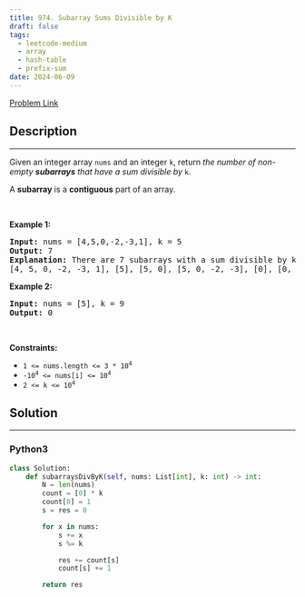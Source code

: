 ```yaml
---
title: 974. Subarray Sums Divisible by K
draft: false
tags: 
  - leetcode-medium
  - array
  - hash-table
  - prefix-sum
date: 2024-06-09
---
```


[Problem Link](https://leetcode.com/problems/subarray-sums-divisible-by-k/)

## Description

---
<p>Given an integer array <code>nums</code> and an integer <code>k</code>, return <em>the number of non-empty <strong>subarrays</strong> that have a sum divisible by </em><code>k</code>.</p>

<p>A <strong>subarray</strong> is a <strong>contiguous</strong> part of an array.</p>

<p>&nbsp;</p>
<p><strong class="example">Example 1:</strong></p>

<pre>
<strong>Input:</strong> nums = [4,5,0,-2,-3,1], k = 5
<strong>Output:</strong> 7
<strong>Explanation:</strong> There are 7 subarrays with a sum divisible by k = 5:
[4, 5, 0, -2, -3, 1], [5], [5, 0], [5, 0, -2, -3], [0], [0, -2, -3], [-2, -3]
</pre>

<p><strong class="example">Example 2:</strong></p>

<pre>
<strong>Input:</strong> nums = [5], k = 9
<strong>Output:</strong> 0
</pre>

<p>&nbsp;</p>
<p><strong>Constraints:</strong></p>

<ul>
	<li><code>1 &lt;= nums.length &lt;= 3 * 10<sup>4</sup></code></li>
	<li><code>-10<sup>4</sup> &lt;= nums[i] &lt;= 10<sup>4</sup></code></li>
	<li><code>2 &lt;= k &lt;= 10<sup>4</sup></code></li>
</ul>


## Solution

---
### Python3
``` py title='subarray-sums-divisible-by-k'
class Solution:
    def subarraysDivByK(self, nums: List[int], k: int) -> int:
        N = len(nums)
        count = [0] * k
        count[0] = 1
        s = res = 0

        for x in nums:
            s += x
            s %= k

            res += count[s]
            count[s] += 1

        return res

```


